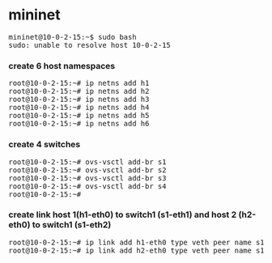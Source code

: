# mininet

<pre>
mininet@10-0-2-15:~$ sudo bash
sudo: unable to resolve host 10-0-2-15
</pre>

### create 6 host namespaces
<pre>
root@10-0-2-15:~# ip netns add h1
root@10-0-2-15:~# ip netns add h2
root@10-0-2-15:~# ip netns add h3
root@10-0-2-15:~# ip netns add h4
root@10-0-2-15:~# ip netns add h5
root@10-0-2-15:~# ip netns add h6
</pre>

### create 4 switches
<pre>
root@10-0-2-15:~# ovs-vsctl add-br s1
root@10-0-2-15:~# ovs-vsctl add-br s2
root@10-0-2-15:~# ovs-vsctl add-br s3
root@10-0-2-15:~# ovs-vsctl add-br s4
root@10-0-2-15:~#
</pre>

### create link host 1(h1-eth0) to switch1 (s1-eth1) and host 2 (h2-eth0) to switch1 (s1-eth2)
<pre>
root@10-0-2-15:~# ip link add h1-eth0 type veth peer name s1-eth1
root@10-0-2-15:~# ip link add h2-eth0 type veth peer name s1-eth2
</pre>
